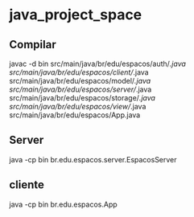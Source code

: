 # java_project_space
## Compilar
javac -d bin src/main/java/br/edu/espacos/auth/*.java src/main/java/br/edu/espacos/client/*.java src/main/java/br/edu/espacos/model/*.java src/main/java/br/edu/espacos/server/*.java src/main/java/br/edu/espacos/storage/*.java src/main/java/br/edu/espacos/view/*.java src/main/java/br/edu/espacos/App.java

## Server

java -cp bin br.edu.espacos.server.EspacosServer

## cliente


java -cp bin br.edu.espacos.App